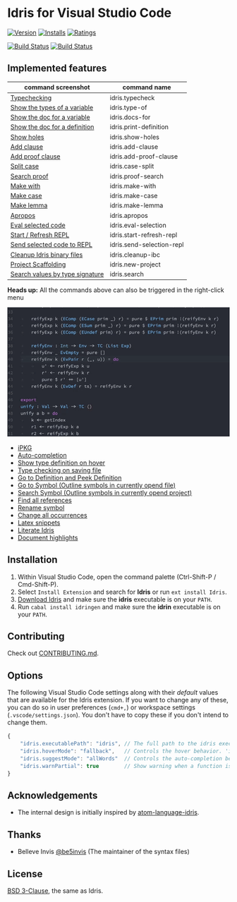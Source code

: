 # Idris for Visual Studio Code

[![Version](https://vsmarketplacebadge.apphb.com/version/zjhmale.Idris.svg)](https://marketplace.visualstudio.com/items?itemName=zjhmale.Idris)
[![Installs](https://vsmarketplacebadge.apphb.com/installs/zjhmale.Idris.svg)](https://marketplace.visualstudio.com/items?itemName=zjhmale.Idris)
[![Ratings](https://vsmarketplacebadge.apphb.com/rating/zjhmale.Idris.svg)](https://marketplace.visualstudio.com/items?itemName=zjhmale.Idris)

[![Build Status](https://travis-ci.org/zjhmale/vscode-idris.svg?branch=master)](https://travis-ci.org/zjhmale/vscode-idris)
[![Build Status](https://ci.appveyor.com/api/projects/status/github/zjhmale/vscode-idris?branch=master&svg=true)](https://ci.appveyor.com/project/zjhmale/vscode-idris)

## Implemented features

| command screenshot | command name |
|---|---|
| [Typechecking](https://github.com/zjhmale/vscode-idris/blob/master/FEATURES.md#typechecking) | idris.typecheck |
| [Show the types of a variable](https://github.com/zjhmale/vscode-idris/blob/master/FEATURES.md#showing-the-type-of-an-identifier) | idris.type-of |
| [Show the doc for a variable](https://github.com/zjhmale/vscode-idris/blob/master/FEATURES.md#showing-the-docs-for-an-identifier) | idris.docs-for |
| [Show the doc for a definition](https://github.com/zjhmale/vscode-idris/blob/master/FEATURES.md#showing-the-definition-for-an-identifier) | idris.print-definition |
| [Show holes](https://github.com/zjhmale/vscode-idris/blob/master/FEATURES.md#list-all-the-currently-active-holes) | idris.show-holes |
| [Add clause](https://github.com/zjhmale/vscode-idris/blob/master/FEATURES.md#generate-an-initial-pattern-match-clause) | idris.add-clause |
| [Add proof clause](https://github.com/zjhmale/vscode-idris/blob/master/FEATURES.md#generate-an-initial-pattern-match-clause-when-trying-to-proof-a-type) | idris.add-proof-clause |
| [Split case](https://github.com/zjhmale/vscode-idris/blob/master/FEATURES.md#generate-a-case-split-for-the-pattern-variable) | idris.case-split |
| [Search proof](https://github.com/zjhmale/vscode-idris/blob/master/FEATURES.md#attempt-to-fill-out-the-holes-by-proof-search) | idris.proof-search |
| [Make with](https://github.com/zjhmale/vscode-idris/blob/master/FEATURES.md#create-a-with-rule-pattern-match-template-for-the-clause-of-function) | idris.make-with |
| [Make case](https://github.com/zjhmale/vscode-idris/blob/master/FEATURES.md#create-a-case-pattern-match-template-for-the-holes) | idris.make-case |
| [Make lemma](https://github.com/zjhmale/vscode-idris/blob/master/FEATURES.md#create-a-top-level-function-with-a-type-which-solves-the-hole-under-the-cursor) | idris.make-lemma |
| [Apropos](https://github.com/zjhmale/vscode-idris/blob/master/FEATURES.md#search-names-types-and-documentations) | idris.apropos |
| [Eval selected code](https://github.com/zjhmale/vscode-idris/blob/master/FEATURES.md#evaluate-selected-code-in-editor) | idris.eval-selection |
| [Start / Refresh REPL](https://github.com/zjhmale/vscode-idris/blob/master/FEATURES.md#start-or-refresh-repl) | idris.start-refresh-repl |
| [Send selected code to REPL](https://github.com/zjhmale/vscode-idris/blob/master/FEATURES.md#send-selected-code-to-repl) | idris.send-selection-repl |
| [Cleanup Idris binary files](https://github.com/zjhmale/vscode-idris/blob/master/FEATURES.md#cleanup-idris-binary-files) | idris.cleanup-ibc |
| [Project Scaffolding](https://github.com/zjhmale/vscode-idris/blob/master/FEATURES.md#project-scaffolding) | idris.new-project |
| [Search values by type signature](https://github.com/zjhmale/vscode-idris/blob/master/FEATURES.md#search-value-by-type) | idris.search |

**Heads up:** All the commands above can also be triggered in the right-click menu

![menu](./images/screenshots/menu.gif)

* [iPKG](https://github.com/zjhmale/vscode-idris/blob/master/FEATURES.md#ipkg)
* [Auto-completion](https://github.com/zjhmale/vscode-idris/blob/master/FEATURES.md#code-completion)
* [Show type definition on hover](https://github.com/zjhmale/vscode-idris/blob/master/FEATURES.md#show-type-definition-on-hover)
* [Type checking on saving file](https://github.com/zjhmale/vscode-idris/blob/master/FEATURES.md#type-checking-on-saving-file)
* [Go to Definition and Peek Definition](https://github.com/zjhmale/vscode-idris/blob/master/FEATURES.md#go-to-definition-and-peek-definition)
* [Go to Symbol (Outline symbols in currently opend file)](https://github.com/zjhmale/vscode-idris/blob/master/FEATURES.md#go-to-symbol-outline-symbols-in-currently-opend-file)
* [Search Symbol (Outline symbols in currently opend project)](https://github.com/zjhmale/vscode-idris/blob/master/FEATURES.md#search-symbol-outline-symbols-in-currently-opend-project)
* [Find all references](https://github.com/zjhmale/vscode-idris/blob/master/FEATURES.md#find-all-references)
* [Rename symbol](https://github.com/zjhmale/vscode-idris/blob/master/FEATURES.md#rename-symbol)
* [Change all occurrences](https://github.com/zjhmale/vscode-idris/blob/master/FEATURES.md#change-all-occurrences)
* [Latex snippets](https://github.com/zjhmale/vscode-idris/blob/master/FEATURES.md#latex-snippets)
* [Literate Idris](https://github.com/zjhmale/vscode-idris/blob/master/FEATURES.md#literate-idris)
* [Document highlights](https://github.com/zjhmale/vscode-idris/blob/master/FEATURES.md#document-highlights)

## Installation

1. Within Visual Studio Code, open the command palette (Ctrl-Shift-P / Cmd-Shift-P).
2. Select `Install Extension` and search for **Idris** or run `ext install Idris`.
3. [Download Idris](https://www.idris-lang.org/download/) and make sure the **idris** executable is on your `PATH`.
4. Run `cabal install idringen` and make sure the **idrin** executable is on your `PATH`.

## Contributing

Check out [CONTRIBUTING.md](https://github.com/zjhmale/vscode-idris/blob/master/CONTRIBUTING.md).

## Options

The following Visual Studio Code settings along with their *default* values that are available for the Idris extension. If you want to change any of these, you can do so in user preferences (`cmd+,`) or workspace settings (`.vscode/settings.json`). You don't have to copy these if you don't intend to change them.

```javascript
{
    "idris.executablePath": "idris", // The full path to the idris executable.
    "idris.hoverMode": "fallback",   // Controls the hover behavior. 'info' will display Idris documentation, 'type' will display Idris type, 'fallback' will try 'info' first and fallback to 'type' if we can not get the documentation, and 'none' will disable hover tooltips.
    "idris.suggestMode": "allWords"  // Controls the auto-completion behavior. 'allWords' will always include all words from the currently opened documentation, 'replCompletion' will get suggestions from Idris REPL process.
    "idris.warnPartial": true        // Show warning when a function is partial.
}
```

## Acknowledgements

* The internal design is initially inspired by [atom-language-idris](https://github.com/idris-hackers/atom-language-idris).

## Thanks

* Belleve Invis [@be5invis](https://github.com/be5invis) (The maintainer of the syntax files)

## License

[BSD 3-Clause](https://opensource.org/licenses/BSD-3-Clause), the same as Idris.
